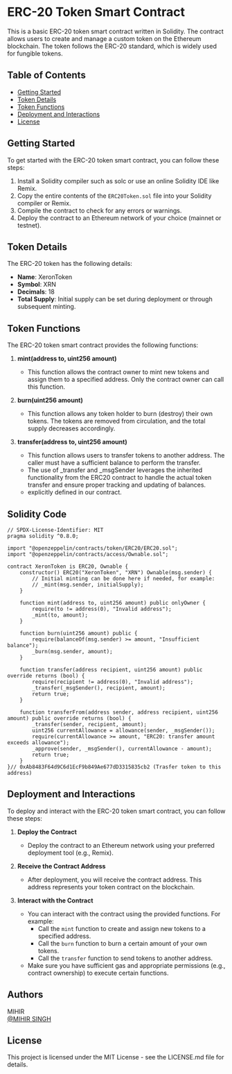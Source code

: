 # ERC-20 Token Smart Contract

This is a basic ERC-20 token smart contract written in Solidity. The contract allows users to create and manage a custom token on the Ethereum blockchain. The token follows the ERC-20 standard, which is widely used for fungible tokens.

## Table of Contents
- [Getting Started](#getting-started)
- [Token Details](#token-details)
- [Token Functions](#token-functions)
- [Deployment and Interactions](#deployment-and-interactions)
- [License](#license)

## Getting Started

To get started with the ERC-20 token smart contract, you can follow these steps:

1. Install a Solidity compiler such as solc or use an online Solidity IDE like Remix.
2. Copy the entire contents of the `ERC20Token.sol` file into your Solidity compiler or Remix.
3. Compile the contract to check for any errors or warnings.
4. Deploy the contract to an Ethereum network of your choice (mainnet or testnet).

## Token Details

The ERC-20 token has the following details:

- **Name**: XeronToken
- **Symbol**: XRN
- **Decimals**: 18
- **Total Supply**: Initial supply can be set during deployment or through subsequent minting.

## Token Functions

The ERC-20 token smart contract provides the following functions:

1. **mint(address to, uint256 amount)**
   - This function allows the contract owner to mint new tokens and assign them to a specified address. Only the contract owner can call this function.

2. **burn(uint256 amount)**
   - This function allows any token holder to burn (destroy) their own tokens. The tokens are removed from circulation, and the total supply decreases accordingly.

3. **transfer(address to, uint256 amount)**
   - This function allows users to transfer tokens to another address. The caller must have a sufficient balance to perform the transfer.
   -  The use of _transfer and _msgSender leverages the inherited functionality from the ERC20 contract to handle the actual token transfer and ensure proper tracking and updating of balances.
   -  explicitly defined in our contract.

## Solidity Code

```solidity
// SPDX-License-Identifier: MIT
pragma solidity ^0.8.0;

import "@openzeppelin/contracts/token/ERC20/ERC20.sol";
import "@openzeppelin/contracts/access/Ownable.sol";

contract XeronToken is ERC20, Ownable {
    constructor() ERC20("XeronToken", "XRN") Ownable(msg.sender) {
        // Initial minting can be done here if needed, for example:
        // _mint(msg.sender, initialSupply);
    }

    function mint(address to, uint256 amount) public onlyOwner {
        require(to != address(0), "Invalid address");
        _mint(to, amount);
    }

    function burn(uint256 amount) public {
        require(balanceOf(msg.sender) >= amount, "Insufficient balance");
        _burn(msg.sender, amount);
    }

    function transfer(address recipient, uint256 amount) public override returns (bool) {
        require(recipient != address(0), "Invalid address");
        _transfer(_msgSender(), recipient, amount);
        return true;
    }

    function transferFrom(address sender, address recipient, uint256 amount) public override returns (bool) {
        _transfer(sender, recipient, amount);
        uint256 currentAllowance = allowance(sender, _msgSender());
        require(currentAllowance >= amount, "ERC20: transfer amount exceeds allowance");
        _approve(sender, _msgSender(), currentAllowance - amount);
        return true;
    }
}// 0xAb8483F64d9C6d1EcF9b849Ae677dD3315835cb2 (Trasfer token to this address)

```  
## Deployment and Interactions

To deploy and interact with the ERC-20 token smart contract, you can follow these steps:

1. **Deploy the Contract**
   - Deploy the contract to an Ethereum network using your preferred deployment tool (e.g., Remix).

2. **Receive the Contract Address**
   - After deployment, you will receive the contract address. This address represents your token contract on the blockchain.

3. **Interact with the Contract**
   - You can interact with the contract using the provided functions. For example:
     - Call the `mint` function to create and assign new tokens to a specified address.
     - Call the `burn` function to burn a certain amount of your own tokens.
     - Call the `transfer` function to send tokens to another address.
   - Make sure you have sufficient gas and appropriate permissions (e.g., contract ownership) to execute certain functions.
     
## Authors

MIHIR  
[@MIHIR SINGH](https://www.linkedin.com/in/mihir-singh-0974832a8)

## License

This project is licensed under the MIT License - see the LICENSE.md file for details.

